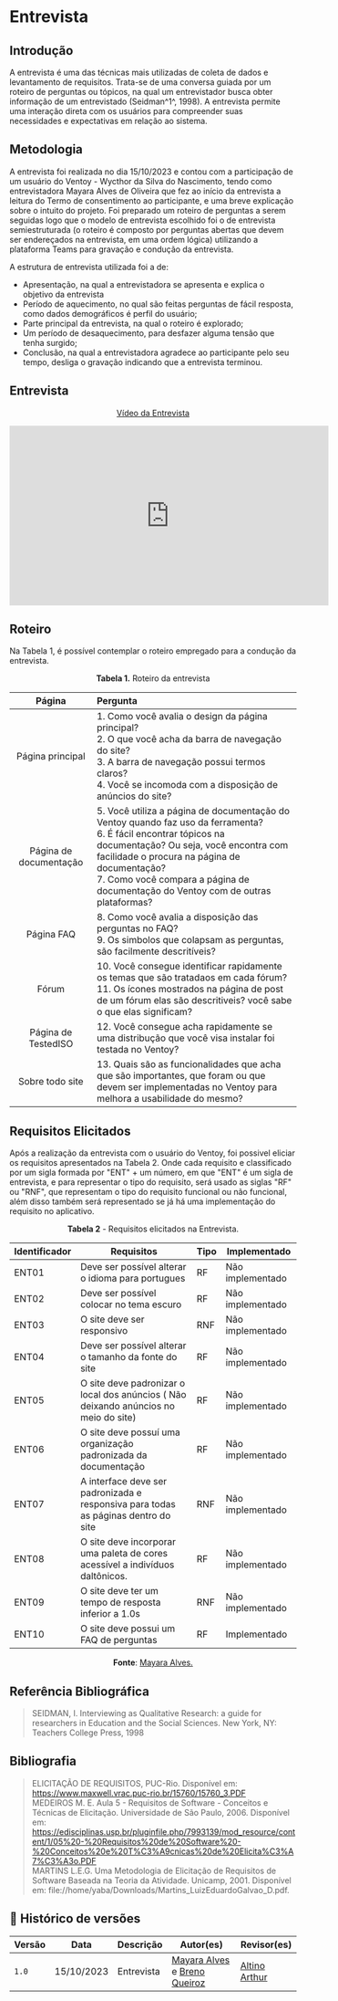 # Entrevista
## Introdução 
A entrevista é uma das técnicas mais utilizadas de coleta de dados e levantamento de requisitos. Trata-se de uma conversa guiada por um roteiro de perguntas ou tópicos, na qual um entrevistador busca obter informação de um entrevistado (Seidman^1^, 1998). A entrevista permite uma interação direta com os usuários para compreender suas necessidades e expectativas em relação ao sistema.

## Metodologia
A entrevista foi realizada no dia 15/10/2023 e contou com a participação de um usuário do Ventoy - Wycthor da Silva do Nascimento, tendo como entrevistadora Mayara Alves de Oliveira que fez ao início da entrevista a leitura do Termo de consentimento ao participante, e uma breve explicação sobre o intuito do projeto. Foi preparado um roteiro de perguntas a serem seguidas logo que o modelo de entrevista escolhido foi o de entrevista semiestruturada (o roteiro é composto por perguntas abertas que devem ser endereçados na entrevista, em uma ordem lógica) utilizando a plataforma Teams para gravação e condução da entrevista.

A estrutura de entrevista utilizada foi a de:

- Apresentação, na qual a entrevistadora se apresenta e explica o objetivo da entrevista
- Período de aquecimento, no qual são feitas perguntas de fácil resposta, como dados demográficos é perfil do usuário;
- Parte principal da entrevista, na qual o roteiro é explorado;
- Um período de desaquecimento, para desfazer alguma tensão que tenha surgido;
- Conclusão, na qual a entrevistadora agradece ao participante pelo seu tempo, desliga o gravação indicando que a entrevista terminou.

## Entrevista

<p style="text-align: center"><a href="https://www.youtube.com/watch?v=e7p8hn9R-GQ" target="blanket">Vídeo da Entrevista</a></p>

<p style="text-align: center"><iframe width="560" height="315" src="https://www.youtube.com/embed/o-aAB8D8C3s?si=efG7a5xVPrjy62PJ&amp;start=2" title="YouTube video player" frameborder="0" allow="accelerometer; autoplay; clipboard-write; encrypted-media; gyroscope; picture-in-picture; web-share" allowfullscreen></iframe></p>


## Roteiro 
Na Tabela 1, é possível contemplar o roteiro empregado para a condução da entrevista.

<p align="center"><b>Tabela 1.</b> Roteiro da entrevista  </p>

  
Página  | Pergunta 
:---------: | :------
Página principal | 1.  Como você avalia o design da página principal? <br> 2.  O que você acha da barra de navegação do site? <br> 3.  A barra de navegação possui termos claros? <br> 4.  Você se incomoda com a disposição de anúncios do site?
Página de documentação | 5. Você utiliza a página de documentação do Ventoy quando faz uso da ferramenta? <br> 6. É fácil encontrar tópicos na documentação? Ou seja, você encontra com facilidade o procura na página de documentação? <br> 7. Como você compara a página de documentação do Ventoy com de outras plataformas? 
Página FAQ | 8. Como você avalia a disposição das perguntas no FAQ? <br> 9. Os simbolos que colapsam as perguntas, são facilmente descritíveis?
Fórum | 10. Você consegue identificar rapidamente os temas que são tratadaos em cada fórum? <br> 11. Os ícones mostrados na página de post de um fórum elas são descritiveis? você sabe o que elas significam? <br>
Página de TestedISO | 12. Você consegue acha rapidamente se uma distribução que você visa instalar foi testada no Ventoy?
Sobre todo site | 13. Quais são as funcionalidades que acha que são importantes, que foram ou que devem ser implementadas no Ventoy para melhora a usabilidade do mesmo?


## Requisitos Elicitados 
Após a realização da entrevista com o usuário do Ventoy, foi possivel eliciar os requisitos apresentados na Tabela 2. Onde cada requisito e classificado por um sigla formada por "ENT" + um número, em que "ENT" é um sigla de entrevista, e para representar o tipo do requisito, será usado as siglas "RF" ou "RNF", que representam o tipo do requisito funcional ou não funcional, além disso também será representado se já há uma implementação do requisito no aplicativo.

<p align="center"><b>Tabela 2</b> - Requisitos elicitados na Entrevista.</p>


| **Identificador** | **Requisitos** | **Tipo** | **Implementado** |
|--------------|-------------|-----|-----------------|
|ENT01| Deve ser possível alterar o idioma para portugues | RF | Não implementado|
|ENT02| Deve ser possível colocar no tema escuro| RF | Não implementado |
|ENT03| O site deve ser responsivo | RNF | Não implementado |
|ENT04| Deve ser possível alterar o tamanho da fonte do site | RF | Não implementado |
|ENT05| O site deve padronizar o local dos anúncios ( Não deixando anúncios no meio do site)| RF | Não implementado |
|ENT06| O site deve possuí uma organização padronizada da documentação | RF | Não implementado |
|ENT07| A interface deve ser padronizada e responsiva para todas as páginas dentro do site | RNF | Não implementado |
|ENT08| O site deve incorporar uma paleta de cores acessível a indivíduos daltônicos. | RF | Não implementado |
|ENT09| O site deve ter um tempo de resposta inferior a 1.0s | RNF | Não implementado |
|ENT10| O site deve possui um FAQ de perguntas | RF | Implementado |

<p align="center"><b>Fonte</b>: <a href="https://github.com/Mayara-tech">Mayara Alves.</a></p>


## Referência Bibliográfica
>SEIDMAN, I. Interviewing as Qualitative Research: a guide for researchers in Education
and the Social Sciences. New York, NY: Teachers College Press, 1998

## Bibliografia
>ELICITAÇÃO DE REQUISITOS, PUC-Rio.  Disponível em: https://www.maxwell.vrac.puc-rio.br/15760/15760_3.PDF <br>
>MEDEIROS M. E. Aula 5 - Requisitos de Software - Conceitos e Técnicas de Elicitação.  Universidade de São Paulo, 2006. Disponível em: https://edisciplinas.usp.br/pluginfile.php/7993139/mod_resource/content/1/05%20-%20Requisitos%20de%20Software%20-%20Conceitos%20e%20T%C3%A9cnicas%20de%20Elicita%C3%A7%C3%A3o.PDF <br>
> MARTINS L.E.G. Uma Metodologia de Elicitação de Requisitos de Software Baseada na Teoria da Atividade.  Unicamp, 2001. Disponível em: file://home/yaba/Downloads/Martins_LuizEduardoGalvao_D.pdf.

## 📑 Histórico de versões 

Versão  |   Data   | Descrição | Autor(es) | Revisor(es)
--------- | ------ | ------ | ---------- | ----------
`1.0` | 15/10/2023| Entrevista  | [Mayara Alves](https://github.com/Mayara-tech) e [Breno Queiroz](https://github.com/brenob6) | [Altino Arthur](https://github.com/arthurrochamoreira)
